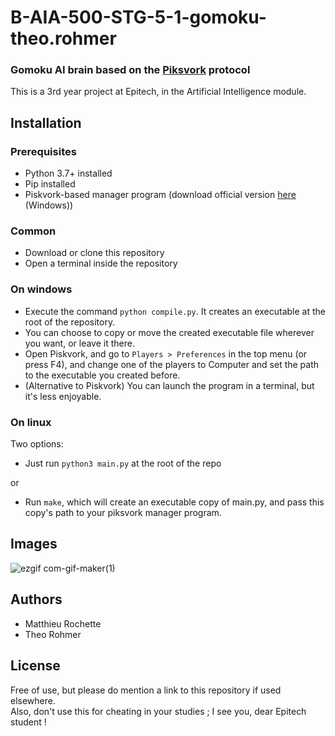 # B-AIA-500-STG-5-1-gomoku-theo.rohmer
### Gomoku AI brain based on the [Piksvork](https://svn.code.sf.net/p/piskvork/code/trunk/source/doc/protocl2en.htm) protocol

This is a 3rd year project at Epitech, in the Artificial Intelligence module.

## Installation
### Prerequisites
- Python 3.7+ installed
- Pip installed
- Piskvork-based manager program (download official version [here](https://gomocup.org/download-gomocup-manager/) (Windows))

### Common

- Download or clone this repository
- Open a terminal inside the repository

### On windows

- Execute the command `python compile.py`. It creates an executable at the root of the repository.
- You can choose to copy or move the created executable file wherever you want, or leave it there.
- Open Piskvork, and go to `Players > Preferences` in the top menu (or press F4), and change one of the players to Computer and set the path to the executable you created before.
- (Alternative to Piskvork) You can launch the program in a terminal, but it's less enjoyable.

### On linux
Two options:  
- Just run `python3 main.py` at the root of the repo  
  
or  
  
- Run `make`, which will create an executable copy of main.py, and pass this copy's path to your piksvork manager program.

## Images
![ezgif com-gif-maker(1)](https://user-images.githubusercontent.com/48228264/161283315-b732ecfe-bffc-41b2-bf1d-2dedd26a5422.gif)

## Authors
- Matthieu Rochette
- Theo Rohmer

## License
Free of use, but please do mention a link to this repository if used elsewhere.  
Also, don't use this for cheating in your studies ; I see you, dear Epitech student !
